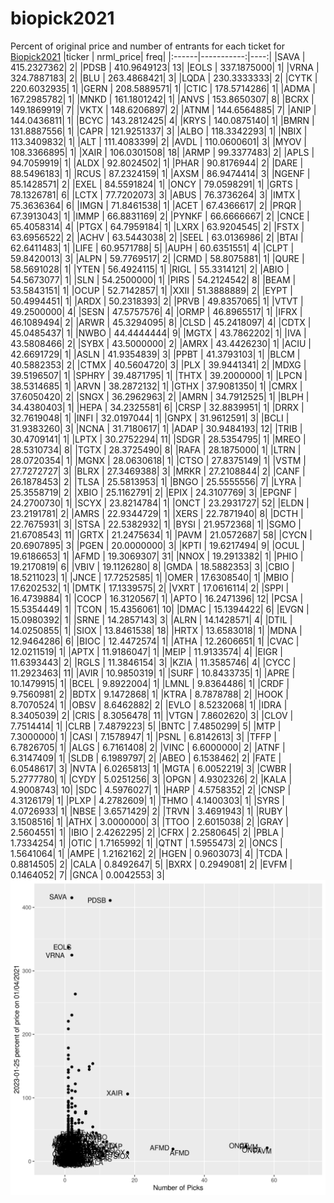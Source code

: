 # biopick2021
Percent of original price and number of entrants for each ticket for [Biopick2021](https://twitter.com/hashtag/Biopick2021)
|ticker |  nrml_price| freq|
|:------|-----------:|----:|
|SAVA   | 415.2327362|    2|
|PDSB   | 410.9649123|   13|
|EOLS   | 337.1875000|    1|
|VRNA   | 324.7887183|    2|
|BLU    | 263.4868421|    3|
|LQDA   | 230.3333333|    2|
|CYTK   | 220.6032935|    1|
|GERN   | 208.5889571|    1|
|CTIC   | 178.5714286|    1|
|ADMA   | 167.2985782|    1|
|MNKD   | 161.1801242|    1|
|ANVS   | 153.8650307|    8|
|BCRX   | 149.1869919|    7|
|VKTX   | 148.6206897|    2|
|ATNM   | 144.6564885|    7|
|ANIP   | 144.0436811|    1|
|BCYC   | 143.2812425|    4|
|KRYS   | 140.0875140|    1|
|BMRN   | 131.8887556|    1|
|CAPR   | 121.9251337|    3|
|ALBO   | 118.3342293|    1|
|NBIX   | 113.3409832|    1|
|ALT    | 111.4083399|    2|
|AVDL   | 110.0600601|    3|
|MYOV   | 108.3366895|    1|
|XAIR   | 106.0301508|   18|
|ARMP   |  99.3377483|    2|
|APLS   |  94.7059919|    1|
|ALDX   |  92.8024502|    1|
|PHAR   |  90.8176944|    2|
|DARE   |  88.5496183|    1|
|RCUS   |  87.2324159|    1|
|AXSM   |  86.9474414|    3|
|NGENF  |  85.1428571|    2|
|EXEL   |  84.5591824|    1|
|ONCY   |  79.0598291|    1|
|GRTS   |  78.1326781|    6|
|LCTX   |  77.7202073|    3|
|ABUS   |  76.3736264|    3|
|IMTX   |  75.3636364|    6|
|IMGN   |  71.8461538|    1|
|ACET   |  67.4366617|    2|
|PRQR   |  67.3913043|    1|
|IMMP   |  66.8831169|    2|
|PYNKF  |  66.6666667|    2|
|CNCE   |  65.4058314|    4|
|PTGX   |  64.7959184|    1|
|LXRX   |  63.9204545|    2|
|FSTX   |  63.6956522|    2|
|ACHV   |  63.5443038|    2|
|SEEL   |  63.0136986|    2|
|BTAI   |  62.6411483|    1|
|LIFE   |  60.9571788|    5|
|AUPH   |  60.6351551|    4|
|CLPT   |  59.8420013|    3|
|ALPN   |  59.7769517|    2|
|CRMD   |  58.8075881|    1|
|QURE   |  58.5691028|    1|
|YTEN   |  56.4924115|    1|
|RIGL   |  55.3314121|    2|
|ABIO   |  54.5673077|    1|
|SLN    |  54.2500000|    1|
|PIRS   |  54.2124542|    8|
|BEAM   |  53.5843151|    1|
|OCUP   |  52.7142857|    1|
|XXII   |  51.3888889|    2|
|EYPT   |  50.4994451|    1|
|ARDX   |  50.2318393|    2|
|PRVB   |  49.8357065|    1|
|VTVT   |  49.2500000|    4|
|SESN   |  47.5757576|    4|
|ORMP   |  46.8965517|    1|
|IFRX   |  46.1089494|    2|
|ARWR   |  45.3294095|    8|
|CLSD   |  45.2418097|    4|
|CDTX   |  45.0485437|    1|
|NWBO   |  44.4444444|    9|
|MGTX   |  43.7862202|    1|
|IVA    |  43.5808466|    2|
|SYBX   |  43.5000000|    2|
|AMRX   |  43.4426230|    1|
|ACIU   |  42.6691729|    1|
|ASLN   |  41.9354839|    3|
|PPBT   |  41.3793103|    1|
|BLCM   |  40.5882353|    2|
|CTMX   |  40.5604720|    3|
|PLX    |  39.9441341|    2|
|MDXG   |  39.5196507|    1|
|SPHRY  |  39.4871795|    1|
|THTX   |  39.2000000|    1|
|LPCN   |  38.5314685|    1|
|ARVN   |  38.2872132|    1|
|GTHX   |  37.9081350|    1|
|CMRX   |  37.6050420|    2|
|SNGX   |  36.2962963|    2|
|AMRN   |  34.7912525|    1|
|BLPH   |  34.4380403|    1|
|HEPA   |  34.2325581|    6|
|CRSP   |  32.8839951|    1|
|DRRX   |  32.7619048|    1|
|INFI   |  32.0197044|    1|
|GNPX   |  31.9612591|    3|
|BCLI   |  31.9383260|    3|
|NCNA   |  31.7180617|    1|
|ADAP   |  30.9484193|   12|
|TRIB   |  30.4709141|    1|
|LPTX   |  30.2752294|   11|
|SDGR   |  28.5354795|    1|
|MREO   |  28.5310734|    8|
|TGTX   |  28.3725490|    8|
|RAFA   |  28.1875000|    1|
|LTRN   |  28.0720354|    1|
|MGNX   |  28.0630618|    1|
|CTSO   |  27.8375149|    1|
|VSTM   |  27.7272727|    3|
|BLRX   |  27.3469388|    3|
|MRKR   |  27.2108844|    2|
|CANF   |  26.1878453|    2|
|TLSA   |  25.5813953|    1|
|BNGO   |  25.5555556|    7|
|LYRA   |  25.3558719|    2|
|XBIO   |  25.1162791|    2|
|EPIX   |  24.3107769|    3|
|EPGNF  |  24.2700730|    1|
|SCYX   |  23.8214784|    1|
|ONCT   |  23.2931727|   52|
|ELDN   |  23.2191781|    2|
|AMRS   |  22.9344729|    1|
|XERS   |  22.7871940|    8|
|DCTH   |  22.7675931|    3|
|STSA   |  22.5382932|    1|
|BYSI   |  21.9572368|    1|
|SGMO   |  21.6708543|   11|
|GRTX   |  21.2475634|    1|
|PAVM   |  21.0572687|   58|
|CYCN   |  20.6907895|    3|
|PGEN   |  20.0000000|    3|
|KPTI   |  19.6217494|    9|
|OCUL   |  19.6186653|    1|
|AFMD   |  19.3069307|   31|
|NNOX   |  19.2913382|    1|
|PHIO   |  19.2170819|    6|
|VBIV   |  19.1126280|    8|
|GMDA   |  18.5882353|    3|
|CBIO   |  18.5211023|    1|
|JNCE   |  17.7252585|    1|
|OMER   |  17.6308540|    1|
|MBIO   |  17.6202532|    1|
|DMTK   |  17.1339575|    2|
|VXRT   |  17.0616114|    2|
|SPPI   |  16.4739884|    1|
|COCP   |  16.3120567|    1|
|APTO   |  16.2471396|   12|
|PCSA   |  15.5354449|    1|
|TCON   |  15.4356061|   10|
|DMAC   |  15.1394422|    6|
|EVGN   |  15.0980392|    1|
|SRNE   |  14.2857143|    3|
|ALRN   |  14.1428571|    4|
|DTIL   |  14.0250855|    1|
|SIOX   |  13.8461538|   18|
|HRTX   |  13.6583018|    1|
|MDNA   |  12.9464286|    6|
|BIOC   |  12.4472574|    1|
|ATHA   |  12.2606651|    1|
|CVAC   |  12.0211519|    1|
|APTX   |  11.9186047|    1|
|MEIP   |  11.9133574|    4|
|EIGR   |  11.6393443|    2|
|RGLS   |  11.3846154|    3|
|KZIA   |  11.3585746|    4|
|CYCC   |  11.2923463|   11|
|AVIR   |  10.9850319|    1|
|SURF   |  10.8433735|    1|
|APRE   |  10.1479915|    1|
|BCEL   |   9.8922004|    1|
|LMNL   |   9.8364486|    1|
|CRDF   |   9.7560981|    2|
|BDTX   |   9.1472868|    1|
|KTRA   |   8.7878788|    2|
|HOOK   |   8.7070524|    1|
|OBSV   |   8.6462882|    2|
|EVLO   |   8.5232068|    1|
|IDRA   |   8.3405039|    2|
|CRIS   |   8.3056478|   11|
|VTGN   |   7.8602620|    3|
|CLOV   |   7.7514414|    1|
|CLRB   |   7.4879223|    5|
|BNTC   |   7.4850299|    5|
|MTP    |   7.3000000|    1|
|CASI   |   7.1578947|    1|
|PSNL   |   6.8142613|    3|
|TFFP   |   6.7826705|    1|
|ALGS   |   6.7161408|    2|
|VINC   |   6.6000000|    2|
|ATNF   |   6.3147409|    1|
|SLDB   |   6.1989797|    2|
|ABEO   |   6.1538462|    2|
|FATE   |   6.0548617|    3|
|NVTA   |   6.0265813|    1|
|MGTA   |   6.0052219|    3|
|CWBR   |   5.2777780|    1|
|CYDY   |   5.0251256|    3|
|OPGN   |   4.9302326|    2|
|KALA   |   4.9008743|   10|
|SDC    |   4.5976027|    1|
|HARP   |   4.5758352|    2|
|CNSP   |   4.3126179|    1|
|PLXP   |   4.2782609|    1|
|THMO   |   4.1400303|    1|
|SYRS   |   4.0726933|    1|
|NBSE   |   3.6571429|    2|
|TRVN   |   3.4691943|    1|
|RUBY   |   3.1508516|    1|
|ATHX   |   3.0000000|    3|
|TTOO   |   2.6015038|    2|
|GRAY   |   2.5604551|    1|
|IBIO   |   2.4262295|    2|
|CFRX   |   2.2580645|    2|
|PBLA   |   1.7334254|    1|
|OTIC   |   1.7165992|    1|
|QTNT   |   1.5955473|    2|
|ONCS   |   1.5641064|    1|
|AMPE   |   1.2162162|    2|
|HGEN   |   0.9603073|    4|
|TCDA   |   0.8814505|    2|
|CALA   |   0.8492647|    5|
|BXRX   |   0.2949081|    2|
|EVFM   |   0.1464052|    7|
|GNCA   |   0.0042553|    3|
![retvspicks](biopicks.png?raw=true)
